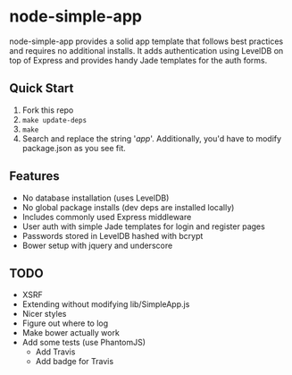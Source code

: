 # node-simple-app

node-simple-app provides a solid app template that follows best practices and
requires no additional installs. It adds authentication using LevelDB on top of
Express and provides handy Jade templates for the auth forms.

## Quick Start

1. Fork this repo
1. `make update-deps`
1. `make`
1. Search and replace the string '_app_'. Additionally, you'd have to modify package.json as you see fit.

## Features

* No database installation (uses LevelDB)
* No global package installs (dev deps are installed locally)
* Includes commonly used Express middleware
* User auth with simple Jade templates for login and register pages
* Passwords stored in LevelDB hashed with bcrypt
* Bower setup with jquery and underscore

## TODO

* XSRF
* Extending without modifying lib/SimpleApp.js
* Nicer styles
* Figure out where to log
* Make bower actually work
* Add some tests (use PhantomJS)
  * Add Travis
  * Add badge for Travis